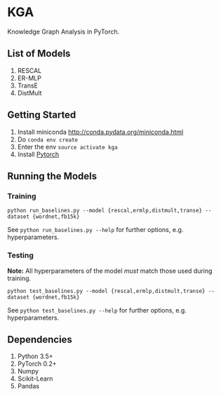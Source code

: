 # KGA

Knowledge Graph Analysis in PyTorch.

## List of Models

1. RESCAL
2. ER-MLP
3. TransE
4. DistMult

## Getting Started

1. Install miniconda <http://conda.pydata.org/miniconda.html>
2. Do `conda env create`
3. Enter the env `source activate kga`
4. Install [Pytorch](https://github.com/pytorch/pytorch#installation)

## Running the Models
### Training
```
python run_baselines.py --model {rescal,ermlp,distmult,transe} --dataset {wordnet,fb15k}
```
See `python run_baselines.py --help` for further options, e.g. hyperparameters.

### Testing
**Note:** All hyperparameters of the model _must_ match those used during training.

```
python test_baselines.py --model {rescal,ermlp,distmult,transe} --dataset {wordnet,fb15k}
```
See `python test_baselines.py --help` for further options, e.g. hyperparameters.

## Dependencies

1. Python 3.5+
2. PyTorch 0.2+
3. Numpy
4. Scikit-Learn
5. Pandas

